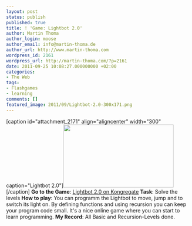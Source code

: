 ```yaml
---
layout: post
status: publish
published: true
title: ! 'Game: Lightbot 2.0'
author: Martin Thoma
author_login: moose
author_email: info@martin-thoma.de
author_url: http://www.martin-thoma.com
wordpress_id: 2161
wordpress_url: http://martin-thoma.com/?p=2161
date: 2011-09-25 10:08:27.000000000 +02:00
categories:
- The Web
tags:
- Flashgames
- learning
comments: []
featured_image: 2011/09/Lightbot-2.0-300x171.png
---
```

[caption id="attachment_2171" align="aligncenter" width="300" caption="Lightbot 2.0"]<a href="http://martin-thoma.com/wp-content/uploads/2011/09/Lightbot-2.0.png"><img src="http://martin-thoma.com/wp-content/uploads/2011/09/Lightbot-2.0-300x171.png" alt="" title="Lightbot-2.0" width="300" height="171" class="size-medium wp-image-2171" /></a>[/caption]
<b>Go to the Game</b>: <a href="http://www.kongregate.com/games/Coolio_Niato/lighbot-2-0">Lightbot 2.0 on Kongregate</a>
<b>Task</b>: Solve the levels
<b>How to play</b>: You can programm the Lightbot to move, jump and to switch its light on. By defining functions and using recursion you can keep your program code small. It's a nice online game where you can start to learn programming.
<b>My Record</b>: All Basic and Recursion-Levels done.
